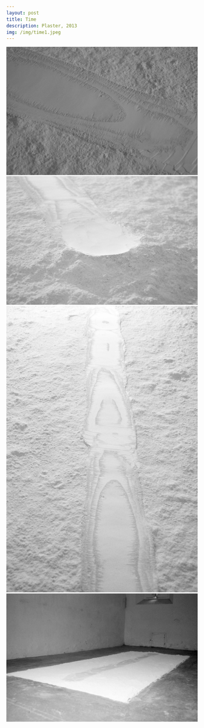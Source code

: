 ```yaml
---
layout: post
title: Time
description: Plaster, 2013
img: /img/time1.jpeg
---
```



<div class="img_row">
  <img class="col three" src="/img/time1.jpeg"/>
</div>
<div class="img_row">
  <img class="col three" src="/img/time2.jpeg"/>
</div>
<div class="img_row">
  <img class="col three" src="/img/time3.jpeg"/>
</div>
<div class="img_row">
  <img class="col three" src="/img/time4.jpeg"/>
</div>
<div class="col three caption">
</div>
